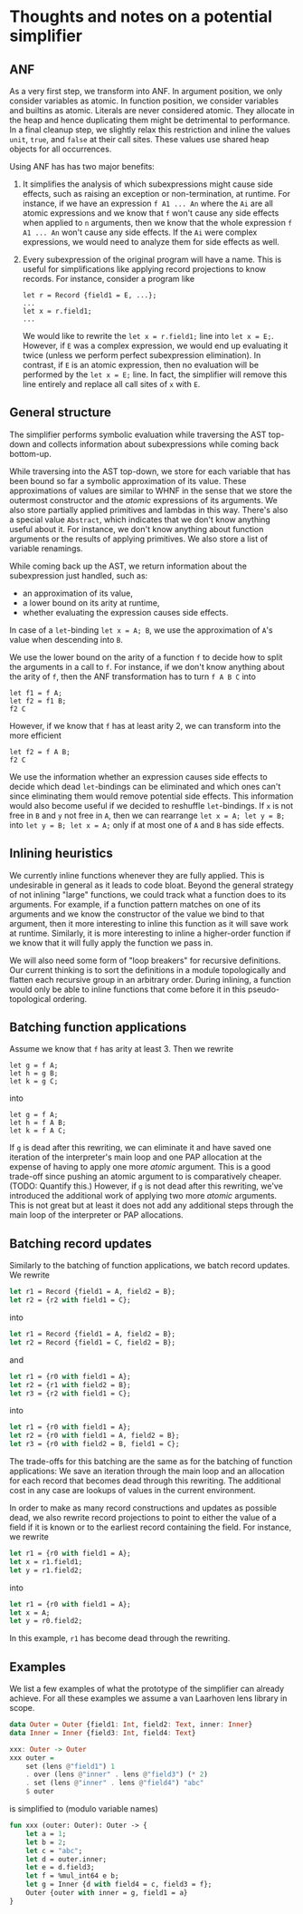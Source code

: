 # Thoughts and notes on a potential simplifier

## ANF

As a very first step, we transform into ANF. In argument position, we only consider variables as atomic. In function position, we consider variables and builtins as atomic. Literals are never considered atomic. They allocate in the heap and hence duplicating them might be detrimental to performance. In a final cleanup step, we slightly relax this restriction and inline the values `unit`, `true`, and `false` at their call sites. These values use shared heap objects for all occurrences.

Using ANF has has two major benefits:

1.  It simplifies the analysis of which subexpressions might cause side effects, such as raising an exception or non-termination, at runtime. For instance, if we have an expression `f A1 ... An` where the `Ai` are all atomic expressions and we know that `f` won't cause any side effects when applied to `n` arguments, then we know that the whole expression `f A1 ... An` won't cause any side effects. If the `Ai` were complex expressions, we would need to analyze them for side effects as well.

1.  Every subexpression of the original program will have a name. This is useful for simplifications like applying record projections to know records. For instance, consider a program like
    ```
    let r = Record {field1 = E, ...};
    ...
    let x = r.field1;
    ...
    ```
    We would like to rewrite the `let x = r.field1;` line into `let x = E;`. However, if `E` was a complex expression, we would end up evaluating it twice (unless we perform perfect subexpression elimination). In contrast, if `E` is an atomic expression, then no evaluation will be performed by the `let x = E;` line. In fact, the simplifier will remove this line entirely and replace all call sites of `x` with `E`.


## General structure

The simplifier performs symbolic evaluation while traversing the AST top-down and collects information about subexpressions while coming back bottom-up.

While traversing into the AST top-down, we store for each variable that has been bound so far a symbolic approximation of its value. These approximations of values are similar to WHNF in the sense that we store the outermost constructor and the _atomic_ expressions of its arguments. We also store partially applied primitives and lambdas in this way. There's also a special value `Abstract`, which indicates that we don't know anything useful about it. For instance, we don't know anything about function arguments or the results of applying primitives. We also store a list of variable renamings.

While coming back up the AST, we return information about the subexpression just handled, such as:

* an approximation of its value,
* a lower bound on its arity at runtime,
* whether evaluating the expression causes side effects.

In case of a `let`-binding `let x = A; B`, we use the approximation of `A`'s value when descending into `B`.

We use the lower bound on the arity of a function `f` to decide how to split the arguments in a call to `f`. For instance, if we don't know anything about the arity of `f`, then the ANF transformation has to turn `f A B C` into
```
let f1 = f A;
let f2 = f1 B;
f2 C
```
However, if we know that `f` has at least arity 2, we can transform into the more efficient
```
let f2 = f A B;
f2 C
```

We use the information whether an expression causes side effects to decide which dead `let`-bindings can be eliminated and which ones can't since eliminating them would remove potential side effects. This information would also become useful if we decided to reshuffle `let`-bindings. If `x` is not free in `B` and `y` not free in `A`, then we can rearrange `let x = A; let y = B;` into `let y = B; let x = A;` only if at most one of `A` and `B` has side effects.


## Inlining heuristics

We currently inline functions whenever they are fully applied. This is undesirable in general as it leads to code bloat. Beyond the general strategy of not inlining "large" functions, we could track what a function does to its arguments. For example, if a function pattern matches on one of its arguments and we know the constructor of the value we bind to that argument, then it more interesting to inline this function as it will save work at runtime. Similarly, it is more interesting to inline a higher-order function if we know that it will fully apply the function we pass in.

We will also need some form of "loop breakers" for recursive definitions. Our current thinking is to sort the definitions in a module topologically and flatten each recursive group in an arbitrary order. During inlining, a function would only be able to inline functions that come before it in this pseudo-topological ordering.


## Batching function applications

Assume we know that `f` has arity at least 3. Then we rewrite
```
let g = f A;
let h = g B;
let k = g C;
```
into
```
let g = f A;
let h = f A B;
let k = f A C;
```
If `g` is dead after this rewriting, we can eliminate it and have saved one iteration of the interpreter's main loop and one PAP allocation at the expense of having to apply one more _atomic_ argument. This is a good trade-off since pushing an atomic argument to is comparatively cheaper. (TODO: Quantify this.) However, if `g` is not dead after this rewriting, we've introduced the additional work of applying two more _atomic_ arguments. This is not great but at least it does not add any additional steps through the main loop of the interpreter or PAP allocations.


## Batching record updates

Similarly to the batching of function applications, we batch record updates. We rewrite
```ocaml
let r1 = Record {field1 = A, field2 = B};
let r2 = {r2 with field1 = C};
```
into
```ocaml
let r1 = Record {field1 = A, field2 = B};
let r2 = Record {field1 = C, field2 = B};
```
and
```ocaml
let r1 = {r0 with field1 = A};
let r2 = {r1 with field2 = B};
let r3 = {r2 with field1 = C};
```
into
```ocaml
let r1 = {r0 with field1 = A};
let r2 = {r0 with field1 = A, field2 = B};
let r3 = {r0 with field2 = B, field1 = C};
```
The trade-offs for this batching are the same as for the batching of function applications: We save an iteration through the main loop and an allocation for each record that becomes dead through this rewriting. The additional cost in any case are lookups of values in the current environment.

In order to make as many record constructions and updates as possible dead, we also rewrite record projections to point to either the value of a field if it is known or to the earliest record containing the field. For instance, we rewrite
```ocaml
let r1 = {r0 with field1 = A};
let x = r1.field1;
let y = r1.field2;
```
into
```ocaml
let r1 = {r0 with field1 = A};
let x = A;
let y = r0.field2;
```
In this example, `r1` has become dead through the rewriting.


## Examples

We list a few examples of what the prototype of the simplifier can already achieve. For all these examples we assume a van Laarhoven lens library in scope.

```haskell
data Outer = Outer {field1: Int, field2: Text, inner: Inner}
data Inner = Inner {field3: Int, field4: Text}

xxx: Outer -> Outer
xxx outer =
    set (lens @"field1") 1
    . over (lens @"inner" . lens @"field3") (* 2)
    . set (lens @"inner" . lens @"field4") "abc"
    $ outer
```
is simplified to (modulo variable names)
```ocaml
fun xxx (outer: Outer): Outer -> {
    let a = 1;
    let b = 2;
    let c = "abc";
    let d = outer.inner;
    let e = d.field3;
    let f = %mul_int64 e b;
    let g = Inner {d with field4 = c, field3 = f};
    Outer {outer with inner = g, field1 = a}
}
```
